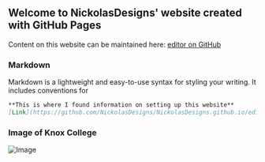 ## Welcome to NickolasDesigns' website created with GitHub Pages

Content on this website can be maintained here: [editor on GitHub](https://github.com/NickolasDesigns/NickolasDesigns.github.io/edit/main/index.md)

### Markdown

Markdown is a lightweight and easy-to-use syntax for styling your writing. It includes conventions for

```markdown
**This is where I found information on setting up this website**
[Link](https://github.com/NickolasDesigns/NickolasDesigns.github.io/edit/main/index.md)
```
### Image of Knox College
![Image](https://www.google.com/imgres?imgurl=http%3A%2F%2Fwww.knox.edu%2F%2Fimages%2F_News%2Fnews_media%2Fimg%2F2019%2Fcampbell-gate-74568.jpg&imgrefurl=https%3A%2F%2Fwww.knox.edu%2Fnews%2Fknox-college-closed-on-wednesday-january-30&tbnid=8hBcqUdTgidqzM&vet=12ahUKEwjLhp397snvAhUKcqwKHbbBDaUQMygDegUIARDYAQ..i&docid=a0mxs1XbDoGAoM&w=900&h=600&q=Knox%20college&ved=2ahUKEwjLhp397snvAhUKcqwKHbbBDaUQMygDegUIARDYAQ)

